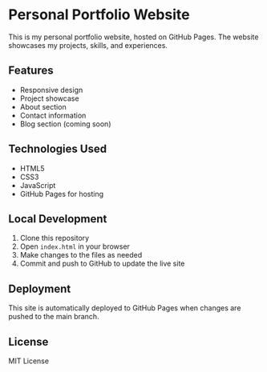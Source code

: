 # Personal Portfolio Website

This is my personal portfolio website, hosted on GitHub Pages. The website showcases my projects, skills, and experiences.

## Features
- Responsive design
- Project showcase
- About section
- Contact information
- Blog section (coming soon)

## Technologies Used
- HTML5
- CSS3
- JavaScript
- GitHub Pages for hosting

## Local Development
1. Clone this repository
2. Open `index.html` in your browser
3. Make changes to the files as needed
4. Commit and push to GitHub to update the live site

## Deployment
This site is automatically deployed to GitHub Pages when changes are pushed to the main branch.

## License
MIT License 